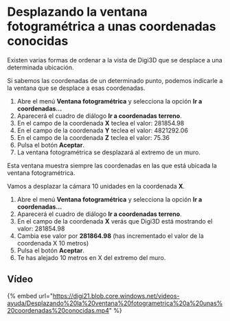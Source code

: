 # Desplazando la ventana fotogramétrica a unas coordenadas conocidas

Existen varias formas de ordenar a la vista de Digi3D que se desplace a una determinada ubicación.

Si sabemos las coordenadas de un determinado punto, podemos indicarle a la ventana que se desplace a esas coordenadas.

1. Abre el menú **Ventana fotogramétrica** y selecciona la opción **Ir a coordenadas...**
2. Aparecerá el cuadro de diálogo **Ir a coordenadas terreno**.
3. En el campo de la coordenada **X** teclea el valor: 281854.98
4. En el campo de la coordenada **Y** teclea el valor: 4821292.06
5. En el campo de la coordenada **Z** teclea el valor: 75.36
6. Pulsa el botón **Aceptar**.
7. La ventana fotogramétrica se desplazará al extremo de un muro.

Esta ventana muestra siempre las coordenadas en las que está ubicada la ventana fotogramétrica.

Vamos a desplazar la cámara 10 unidades en la coordenada **X**.

1. Abre el menú **Ventana fotogramétrica** y selecciona la opción **Ir a coordenadas...**
2. Aparecerá el cuadro de diálogo **Ir a coordenadas terreno**.
3. En el campo de la coordenada **X** verás que Digi3D está mostrando el valor: 281854.98
4. Cambia ese valor por **281864.98** \(has incrementado el valor de la coordenada X 10 metros\)
5. Pulsa el botón **Aceptar**.
6. Te has alejado 10 metros en X del extremo del muro.

## Vídeo

{% embed url="https://digi21.blob.core.windows.net/videos-ayuda/Desplazando%20la%20ventana%20fotogrametrica%20a%20unas%20coordenadas%20conocidas.mp4" %}



